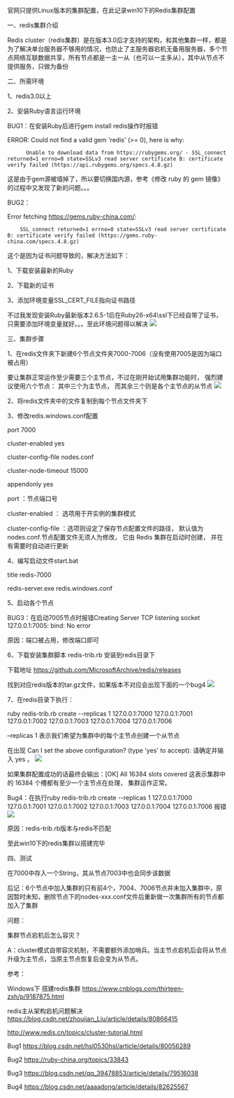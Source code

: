官网只提供Linux版本的集群配置，在此记录win10下的Redis集群配置

 

一、redis集群介绍

Redis cluster（redis集群）是在版本3.0后才支持的架构，和其他集群一样，都是为了解决单台服务器不够用的情况，也防止了主服务器宕机无备用服务器，多个节点网络互联数据共享，所有节点都是一主一从（也可以一主多从），其中从节点不提供服务，只做为备份

 

二、所需环境

 

1、redis3.0以上

2、安装Ruby语言运行环境

 

 

BUG1：在安装Ruby后进行gem install redis操作时报错

 

ERROR:  Could not find a valid gem 'redis' (>= 0), here is why:

          Unable to download data from https://rubygems.org/ - SSL_connect returned=1 errno=0 state=SSLv3 read server certificate B: certificate verify failed (https://api.rubygems.org/specs.4.8.gz)

 

这是由于gem源被墙掉了，所以要切换国内源，参考《修改 ruby 的 gem 镜像》的过程中又发现了新的问题。。。

 

BUG2：

Error fetching https://gems.ruby-china.com/:

        SSL_connect returned=1 errno=0 state=SSLv3 read server certificate B: certificate verify failed (https://gems.ruby-china.com/specs.4.8.gz)

 

这个是因为证书问题导致的，解决方法如下：

1、下载安装最新的Ruby

2、下载新的证书

3、添加环境变量SSL_CERT_FILE指向证书路径

 

不过我发现安装Ruby最新版本2.6.5-1后在Ruby26-x64\ssl下已经自带了证书，只需要添加环境变量就好。。。至此环境问题得以解决
![](./jpg/cluster1.png)
 

三、集群步骤

 

1、在redis文件夹下新建6个节点文件夹7000-7006（没有使用7005是因为端口被占用）

要让集群正常运作至少需要三个主节点，不过在刚开始试用集群功能时， 强烈建议使用六个节点： 其中三个为主节点， 而其余三个则是各个主节点的从节点
![](./jpg/cluster2.png)

2、将redis文件夹中的文件复制到每个节点文件夹下

 

3、修改redis.windows.conf配置

 

port 7000

cluster-enabled yes

cluster-config-file nodes.conf

cluster-node-timeout 15000

appendonly yes

 

port ：节点端口号

cluster-enabled ： 选项用于开实例的集群模式

cluster-config-file ：选项则设定了保存节点配置文件的路径， 默认值为 nodes.conf.节点配置文件无须人为修改， 它由 Redis 集群在启动时创建， 并在有需要时自动进行更新

 

4、编写启动文件start.bat

 

title redis-7000

redis-server.exe redis.windows.conf

 

 

5、启动各个节点

BUG3：在启动7005节点时报错Creating Server TCP listening socket 127.0.0.1:7005: bind: No error

原因：端口被占用，修改端口即可

 

 

6、下载安装集群脚本 redis-trib.rb  安装到redis目录下

下载地址  https://github.com/MicrosoftArchive/redis/releases

找到对应redis版本的tar.gz文件，如果版本不对应会出现下面的一个bug4
![](./jpg/cluster3.png)
 



7、在redis目录下执行：

ruby redis-trib.rb create --replicas 1 127.0.0.1:7000 127.0.0.1:7001 127.0.0.1:7002 127.0.0.1:7003 127.0.0.1:7004 127.0.0.1:7006

 

–replicas 1 表示我们希望为集群中的每个主节点创建一个从节点

在出现 Can I set the above configuration? (type 'yes' to accept):   请确定并输入 yes 。
![](./jpg/cluster4.png)


 

如果集群配置成功的话最终会输出：[OK] All 16384 slots covered 这表示集群中的 16384 个槽都有至少一个主节点在处理， 集群运作正常。

 

 

Bug4：在执行ruby redis-trib.rb create --replicas 1 127.0.0.1:7000 127.0.0.1:7001 127.0.0.1:7002 127.0.0.1:7003 127.0.0.1:7004 127.0.0.1:7006 报错
![](./jpg/cluster5.png)
 



原因：redis-trib.rb版本与redis不匹配

 

至此win10下的redis集群以搭建完毕

 

四、测试

在7000中存入一个String，其从节点7003中也会同步该数据

 

 

后记：6个节点中加入集群的只有前4个，7004、7006节点并未加入集群中，原因暂时未知，删除节点下的nodes-xxx.conf文件后重新做一次集群所有的节点都加入了集群

 

问题：

集群节点宕机后怎么容灾？

A：cluster模式自带容灾机制，不需要额外添加哨兵。当主节点宕机后会将从节点升级为主节点，当原主节点恢复后会变为从节点。

 

 

 

参考：

Windows下 搭建redis集群
https://www.cnblogs.com/thirteen-zxh/p/9187875.html

redis主从架构宕机问题解决
https://blog.csdn.net/zhoujian_Liu/article/details/80866415

http://www.redis.cn/topics/cluster-tutorial.html

Bug1 https://blog.csdn.net/hsl0530hsl/article/details/80056289

Bug2 https://ruby-china.org/topics/33843

Bug3 https://blog.csdn.net/qq_39478853/article/details/79516038

Bug4 https://blog.csdn.net/aaaadong/article/details/82625567